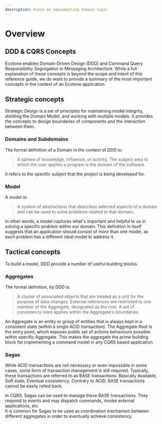 ```yaml
---
description: Focus on implementing domain logic
---
```


# Overview

## DDD & CQRS Concepts

Ecotone enables Domain-Driven Design \(DDD\) and Command Query Responsibility Segregation in Messaging Architecture. While a full explanation of these concepts is beyond the scope and intent of this reference guide, we do want to provide a summary of the most important concepts in the context of an Ecotone application.

## Strategic concepts <a id="strategic-concepts"></a>

Strategic Design is a set of principles for maintaining model integrity, distilling the Domain Model, and working with multiple models. It provides the concepts to design boundaries of components and the interaction between them. 

### Domains and Subdomains <a id="domains-and-subdomains"></a>

The formal definition of a Domain in the context of DDD is:

> A sphere of knowledge, influence, or activity. The subject area to which the user applies a program is the domain of the software.

It refers to the specific subject that the project is being developed for. 

### Model <a id="model"></a>

A model is:

> A system of abstractions that describes selected aspects of a domain and can be used to solve problems related to that domain;

In other words, a model captures what's important and helpful to us in solving a specific problem within our domain. This definition in itself suggests that an application should consist of more than one model, as each problem has a different ideal model to address it.

## Tactical concepts <a id="tactical-concepts"></a>

To build a model, DDD provide a number of useful building blocks. 

### Aggregates <a id="aggregates"></a>

The formal definition, by DDD is:

> A cluster of associated objects that are treated as a unit for the purpose of data changes. External references are restricted to one member of the Aggregate, designated as the root. A set of consistency rules applies within the Aggregate's boundaries.

An Aggregate is an entity or group of entities that is always kept in a consistent state \(within a single ACID transaction\). The Aggregate Root is the entry point, which exposes public set of actions behaviours possible within specific Aggregate. This makes the aggregate the prime building block for implementing a command model in any CQRS based application.

### Sagas

While ACID transactions are not necessary or even impossible in some cases, some form of transaction management is still required. Typically, these transactions are referred to as BASE transactions: Basically Available, Soft state, Eventual consistency. Contrary to ACID, BASE transactions cannot be easily rolled back.

In CQRS, Sagas can be used to manage these BASE transactions. They respond to events and may dispatch commands, invoke external applications, etc.   
It is common for Sagas to be used as coordination mechanism between different aggregates in order to eventually achieve consistency.



